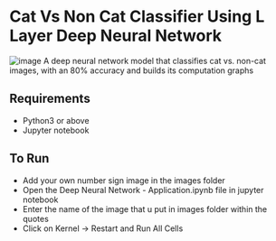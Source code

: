 # Cat Vs Non Cat Classifier Using L Layer Deep Neural Network
![image](https://user-images.githubusercontent.com/44942105/85947240-6c191600-b95a-11ea-8c46-400207a3eb77.png)
A deep neural network model that classifies cat vs. non-cat images, with an 80% accuracy and builds its computation graphs

## Requirements
- Python3 or above
- Jupyter notebook

## To Run
- Add your own number sign image in the images folder
- Open the Deep Neural Network - Application.ipynb file in jupyter notebook
- Enter the name of the image that u put in images folder within the quotes
- Click on Kernel -> Restart and Run All Cells
